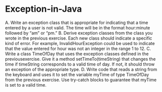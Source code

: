 # Exception-in-Java
A. Write an exception class that is appropriate for indicating that a time entered
by a user is not valid. The time will be in the format hour:minute followed by
“am” or “pm.”
B. Derive exception classes from the class you wrote in the previous exercise. Each
new class should indicate a specific kind of error. For example,
InvalidHourException could be used to indicate that the value entered for hour
was not an integer in the range 1 to 12.
C. Write a class TimeOfDay that uses the exception classes defined in the previousexercise. Give it a method setTimeTo(timeString) that changes the time if timeString corresponds to a valid time of day. If not, it should throw an exception of the appropriate type.
D. Write code that reads a string from the keyboard and uses it to set the variable myTime of type TimeOfDay from the previous exercise. Use try-catch blocks to guarantee that myTime is set to a valid time.
